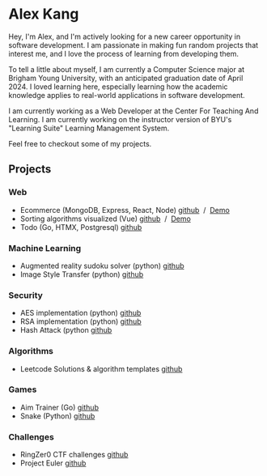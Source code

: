 # Alex Kang

Hey, I'm Alex, and I'm actively looking for a new career opportunity in software development. I am passionate in making fun random projects that interest me, and I love the process of learning from developing them.

To tell a little about myself, I am currently a Computer Science major at Brigham Young University, with an anticipated graduation date of April 2024. I loved learning here, especially learning how the academic knowledge applies to real-world applications in software development.

I am currently working as a Web Developer at the Center For Teaching And Learning. I am currently working on the instructor version of BYU's "Learning Suite" Learning Management System.

Feel free to checkout some of my projects.

## Projects

### Web
- Ecommerce (MongoDB, Express, React, Node)
[github](https://github.com/halexkang/hangy-shop)
&nbsp;/&nbsp;
[Demo](hangy-shop.onrender.com)
- Sorting algorithms visualized (Vue)
[github](https://github.com/halexkang/sorting-visualized-vue)
&nbsp;/&nbsp;
[Demo](https://halexkang.github.io/sorting-visualized-vue/)
- Todo (Go, HTMX, Postgresql)
[github](https://github.com/halexkang/go-todo)

### Machine Learning
- Augmented reality sudoku solver (python)
[github](https://github.com/halexkang/ar-sudoku)
- Image Style Transfer (python)
[github](https://github.com/halexkang/style-transfer/blob/main/style-transfer.ipynb)

### Security
- AES implementation (python)
[github](https://github.com/halexkang/AES)
- RSA implementation (python)
[github](https://github.com/halexkang/RSA)
- Hash Attack (python
[github](https://github.com/halexkang/hash-attack)

### Algorithms
- Leetcode Solutions & algorithm templates
[github](https://github.com/halexkang/leetcode)

### Games
- Aim Trainer (Go)
[github](https://github.com/halexkang/target-blaster)
- Snake (Python)
[github](https://github.com/halexkang/snake)

### Challenges
- RingZer0 CTF challenges
[github](https://github.com/halexkang/ringzer0)
- Project Euler
[github](https://github.com/halexkang/proj-euler)

